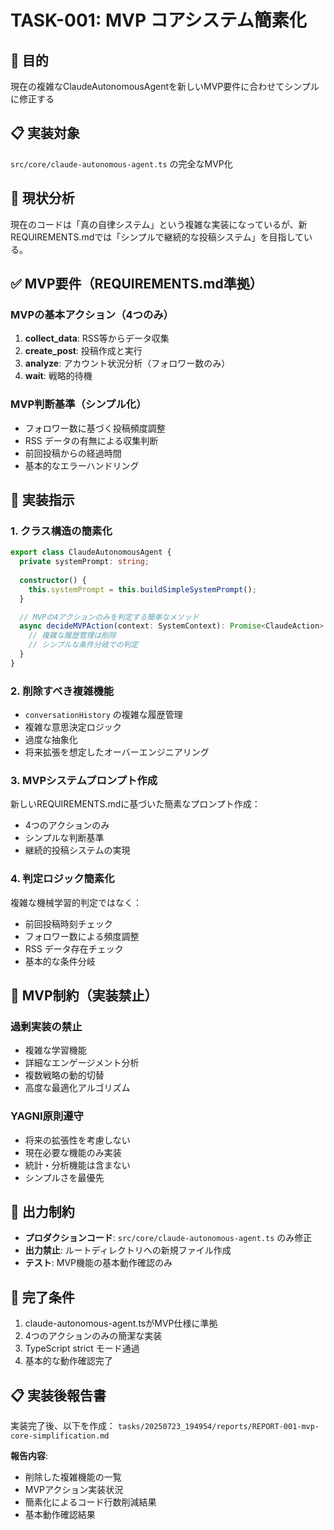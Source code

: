 # TASK-001: MVP コアシステム簡素化

## 🎯 目的
現在の複雑なClaudeAutonomousAgentを新しいMVP要件に合わせてシンプルに修正する

## 📋 実装対象
`src/core/claude-autonomous-agent.ts` の完全なMVP化

## 🚨 現状分析
現在のコードは「真の自律システム」という複雑な実装になっているが、新REQUIREMENTS.mdでは「シンプルで継続的な投稿システム」を目指している。

## ✅ MVP要件（REQUIREMENTS.md準拠）

### MVPの基本アクション（4つのみ）
1. **collect_data**: RSS等からデータ収集
2. **create_post**: 投稿作成と実行  
3. **analyze**: アカウント状況分析（フォロワー数のみ）
4. **wait**: 戦略的待機

### MVP判断基準（シンプル化）
- フォロワー数に基づく投稿頻度調整
- RSS データの有無による収集判断
- 前回投稿からの経過時間
- 基本的なエラーハンドリング

## 🔧 実装指示

### 1. クラス構造の簡素化
```typescript
export class ClaudeAutonomousAgent {
  private systemPrompt: string;
  
  constructor() {
    this.systemPrompt = this.buildSimpleSystemPrompt();
  }

  // MVPの4アクションのみを判定する簡単なメソッド
  async decideMVPAction(context: SystemContext): Promise<ClaudeAction> {
    // 複雑な履歴管理は削除
    // シンプルな条件分岐での判定
  }
}
```

### 2. 削除すべき複雑機能
- `conversationHistory` の複雑な履歴管理
- 複雑な意思決定ロジック
- 過度な抽象化
- 将来拡張を想定したオーバーエンジニアリング

### 3. MVPシステムプロンプト作成
新しいREQUIREMENTS.mdに基づいた簡素なプロンプト作成：
- 4つのアクションのみ
- シンプルな判断基準
- 継続的投稿システムの実現

### 4. 判定ロジック簡素化
複雑な機械学習的判定ではなく：
- 前回投稿時刻チェック
- フォロワー数による頻度調整
- RSS データ存在チェック
- 基本的な条件分岐

## 🚫 MVP制約（実装禁止）

### 過剰実装の禁止
- 複雑な学習機能
- 詳細なエンゲージメント分析
- 複数戦略の動的切替
- 高度な最適化アルゴリズム

### YAGNI原則遵守
- 将来の拡張性を考慮しない
- 現在必要な機能のみ実装
- 統計・分析機能は含まない
- シンプルさを最優先

## 📁 出力制約
- **プロダクションコード**: `src/core/claude-autonomous-agent.ts` のみ修正
- **出力禁止**: ルートディレクトリへの新規ファイル作成
- **テスト**: MVP機能の基本動作確認のみ

## 🎯 完了条件
1. claude-autonomous-agent.tsがMVP仕様に準拠
2. 4つのアクションのみの簡潔な実装
3. TypeScript strict モード通過
4. 基本的な動作確認完了

## 📋 実装後報告書
実装完了後、以下を作成：
`tasks/20250723_194954/reports/REPORT-001-mvp-core-simplification.md`

**報告内容**:
- 削除した複雑機能の一覧
- MVPアクション実装状況
- 簡素化によるコード行数削減結果
- 基本動作確認結果